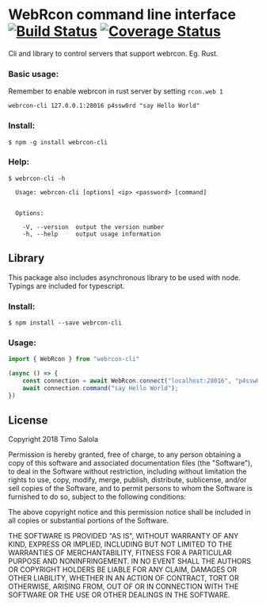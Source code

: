 # WebRcon command line interface [![Build Status](https://travis-ci.org/Cultti/webrcon-cli.svg?branch=master)](https://travis-ci.org/Cultti/webrcon-cli) [![Coverage Status](https://coveralls.io/repos/github/Cultti/webrcon-cli/badge.svg)](https://coveralls.io/github/Cultti/webrcon-cli)
Cli and library to control servers that support webrcon. Eg. Rust.
### Basic usage:
Remember to enable webrcon in rust server by setting `rcon.web 1`
```
webrcon-cli 127.0.0.1:28016 p4ssw0rd "say Hello World"
```
### Install:
```
$ npm -g install webrcon-cli
```
### Help:
```
$ webrcon-cli -h

  Usage: webrcon-cli [options] <ip> <password> [command]


  Options:

    -V, --version  output the version number
    -h, --help     output usage information
```
## Library
This package also includes asynchronous library to be used with node. Typings are included for typescript.
### Install:
```
$ npm install --save webrcon-cli
```
### Usage:
```typescript
import { WebRcon } from "webrcon-cli"

(async () => {
    const connection = await WebRcon.connect("localhost:28016", "p4ssw0rd");
    await connection.command("say Hello World");
})
```
## License
Copyright 2018 Timo Salola

Permission is hereby granted, free of charge, to any person obtaining a copy of this software and associated documentation files (the "Software"), to deal in the Software without restriction, including without limitation the rights to use, copy, modify, merge, publish, distribute, sublicense, and/or sell copies of the Software, and to permit persons to whom the Software is furnished to do so, subject to the following conditions:

The above copyright notice and this permission notice shall be included in all copies or substantial portions of the Software.

THE SOFTWARE IS PROVIDED "AS IS", WITHOUT WARRANTY OF ANY KIND, EXPRESS OR IMPLIED, INCLUDING BUT NOT LIMITED TO THE WARRANTIES OF MERCHANTABILITY, FITNESS FOR A PARTICULAR PURPOSE AND NONINFRINGEMENT. IN NO EVENT SHALL THE AUTHORS OR COPYRIGHT HOLDERS BE LIABLE FOR ANY CLAIM, DAMAGES OR OTHER LIABILITY, WHETHER IN AN ACTION OF CONTRACT, TORT OR OTHERWISE, ARISING FROM, OUT OF OR IN CONNECTION WITH THE SOFTWARE OR THE USE OR OTHER DEALINGS IN THE SOFTWARE.

